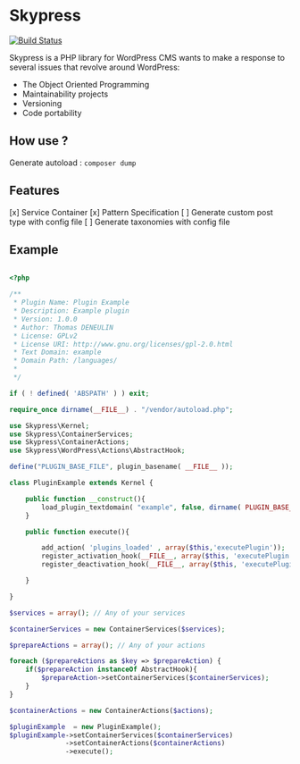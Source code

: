 # Skypress

[![Build Status][travis-image]][travis-url] 

Skypress is a PHP library for WordPress CMS wants to make a response to several issues that revolve around WordPress:

* The Object Oriented Programming
* Maintainability projects
* Versioning
* Code portability

## How use ?

Generate autoload : `composer dump`


## Features

[x] Service Container
[x] Pattern Specification
[ ] Generate custom post type with config file 
[ ] Generate taxonomies with config file 

## Example

```php

<?php

/**
 * Plugin Name: Plugin Example
 * Description: Example plugin
 * Version: 1.0.0
 * Author: Thomas DENEULIN
 * License: GPLv2
 * License URI: http://www.gnu.org/licenses/gpl-2.0.html
 * Text Domain: example
 * Domain Path: /languages/
 *
 */

if ( ! defined( 'ABSPATH' ) ) exit;

require_once dirname(__FILE__) . "/vendor/autoload.php";

use Skypress\Kernel;
use Skypress\ContainerServices;
use Skypress\ContainerActions;
use Skypress\WordPress\Actions\AbstractHook;

define("PLUGIN_BASE_FILE", plugin_basename( __FILE__ ));

class PluginExample extends Kernel {

    public function __construct(){
        load_plugin_textdomain( "example", false, dirname( PLUGIN_BASE_FILE ) . '/languages');
    }

    public function execute(){

        add_action( 'plugins_loaded' , array($this,'executePlugin'));
        register_activation_hook(__FILE__, array($this, 'executePlugin'));
        register_deactivation_hook(__FILE__, array($this, 'executePlugin'));

    }

}

$services = array(); // Any of your services

$containerServices = new ContainerServices($services);

$prepareActions = array(); // Any of your actions

foreach ($prepareActions as $key => $prepareAction) {
    if($prepareAction instanceOf AbstractHook){
        $prepareAction->setContainerServices($containerServices);
    }
}

$containerActions = new ContainerActions($actions);

$pluginExample  = new PluginExample();
$pluginExample->setContainerServices($containerServices)
			  ->setContainerActions($containerActions)
              ->execute();

```


[twitter-account]: https://twitter.com/TDeneulin
[travis-image]: https://travis-ci.org/Gmulti/Skypress.svg
[travis-url]: https://travis-ci.org/Gmulti/Skypress